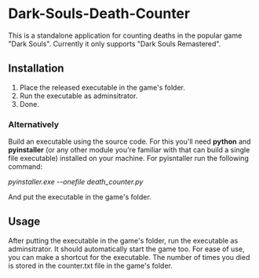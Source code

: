 # Dark-Souls-Death-Counter
This is a standalone application for counting deaths in the popular game "Dark Souls".
Currently it only supports "Dark Souls Remastered".

## Installation
1. Place the released executable in the game's folder.
2. Run the executable as adminsitrator.
3. Done.

### Alternatively
  Build an executable using the source code. For this you'll need **python** and **pyinstaller** (or any other module you're familiar with that can build a single file executable) installed on your machine.
  For pyisntaller run the following command:

  *pyinstaller.exe --onefile death_counter.py*

And put the executable in the game's folder.

## Usage
After putting the executable in the game's folder, run the executable as adminsitrator. It should automatically start the game too. For ease of use, you can make a shortcut for the executable.
The number of times you died is stored in the counter.txt file in the game's folder.
